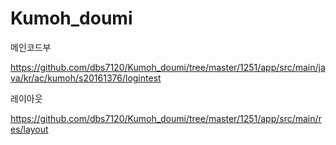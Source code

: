 # Kumoh_doumi

메인코드부

https://github.com/dbs7120/Kumoh_doumi/tree/master/1251/app/src/main/java/kr/ac/kumoh/s20161376/logintest

레이아웃

https://github.com/dbs7120/Kumoh_doumi/tree/master/1251/app/src/main/res/layout
